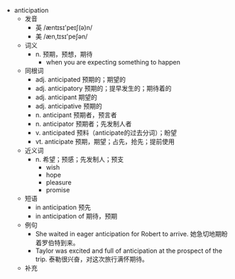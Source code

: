 - anticipation
  - 发音
    - 英 /æntɪsɪ'peɪʃ(ə)n/
    - 美 /æn,tɪsɪ'peʃən/
  - 词义
    - n. 预期，预想，期待
      - when you are expecting something to happen
  - 同根词
    - adj. anticipated 预期的；期望的
    - adj. anticipatory 预期的；提早发生的；期待着的
    - adj. anticipant 期望的
    - adj. anticipative 预期的
    - n. anticipant 预期者，预言者
    - n. anticipator 预期者；先发制人者
    - v. anticipated 预料（anticipate的过去分词）；盼望
    - vt. anticipate 预期，期望；占先，抢先；提前使用
  - 近义词
    - n. 希望；预感；先发制人；预支
      - wish
      - hope
      - pleasure
      - promise
  - 短语
    - in anticipation 预先
    - in anticipation of 期待，预期
  - 例句
    - She waited in eager anticipation for Robert to arrive. 她急切地期盼着罗伯特到来。
    - Taylor was excited and full of anticipation at the prospect of the trip. 泰勒很兴奋，对这次旅行满怀期待。
  - 补充